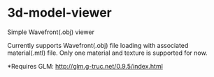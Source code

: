 3d-model-viewer
===============

Simple Wavefront(.obj) viewer

Currently supports Wavefront(.obj) file loading with associated material(.mtl) file.
Only one material and texture is supported for now.

*Requires GLM: http://glm.g-truc.net/0.9.5/index.html


